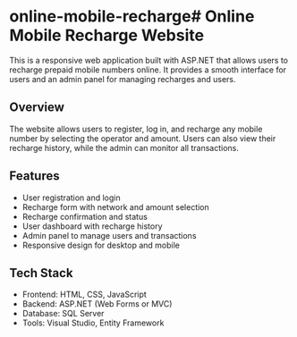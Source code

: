 # online-mobile-recharge# Online Mobile Recharge Website

This is a responsive web application built with ASP.NET that allows users to recharge prepaid mobile numbers online. It provides a smooth interface for users and an admin panel for managing recharges and users.

## Overview

The website allows users to register, log in, and recharge any mobile number by selecting the operator and amount. Users can also view their recharge history, while the admin can monitor all transactions.

## Features

- User registration and login  
- Recharge form with network and amount selection  
- Recharge confirmation and status  
- User dashboard with recharge history  
- Admin panel to manage users and transactions  
- Responsive design for desktop and mobile

## Tech Stack

- Frontend: HTML, CSS, JavaScript  
- Backend: ASP.NET (Web Forms or MVC)  
- Database: SQL Server  
- Tools: Visual Studio, Entity Framework
